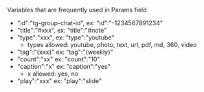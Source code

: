 Variables that are frequently used in Params field
* "id":"tg-group-chat-id", ex: "id":"-1234567891234" 
* "title":"#xxx", ex: "title":"#note" 
* "type":"xxx", ex: "type":"youtube"
  * types allowed: youtube, photo, text, url, pdf, md, 360, video
* "tag":"{xxx}" ex: "tag":"{weekly}"
* "count":"xx" ex: "count":"10"
* "caption":"x" ex: "caption":"yes"
  * x allowed: yes, no
* "play":"xxx" ex: "play":"slide" 
